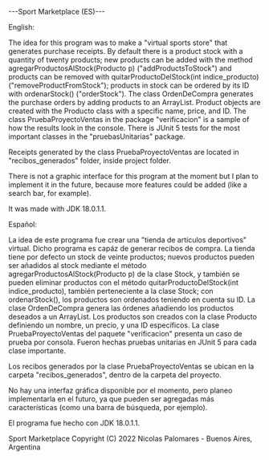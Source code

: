 ---Sport Marketplace (ES)---

English:

The idea for this program was to make a "virtual sports store" that generates purchase receipts. By default there is a product stock with a quantity of twenty products; new products can be added with the method agregarProductosAlStock(Producto p) ("addProductsToStock") and products can be removed with quitarProductoDelStock(int indice_producto) ("removeProductFromStock"); products in stock can be ordered by its ID with ordenarStock() ("orderStock"). The class OrdenDeCompra generates the purchase orders by adding products to an ArrayList. Product objects are created with the Producto class with a specific name, price, and ID. The class PruebaProyectoVentas in the package "verificacion" is a sample of how the results look in the console. There is JUnit 5 tests for the most important classes in the "pruebasUnitarias" package.

Receipts generated by the class PruebaProyectoVentas are located in "recibos_generados" folder, inside project folder. 

There is not a graphic interface for this program at the moment but I plan to implement it in the future, because more features could be added (like a search bar, for example).

It was made with JDK 18.0.1.1.


Español:

La idea de este programa fue crear una "tienda de artículos deportivos" virtual. Dicho programa es capáz de generar recibos de compra. La tienda tiene por defecto un stock de veinte productos; nuevos productos pueden ser añadidos al stock mediante el método agregarProductosAlStock(Producto p) de la clase Stock, y también se pueden eliminar productos con el método quitarProductoDelStock(int indice_producto), también perteneciente a la clase Stock; con ordenarStock(), los productos son ordenados teniendo en cuenta su ID. La clase OrdenDeCompra genera las órdenes añadiendo los productos deseados a un ArrayList. Los productos son creados con la clase Producto definiendo un nombre, un precio, y una ID específicos. La clase PruebaProyectoVentas del paquete "verificacion" presenta un caso de prueba por consola. Fueron hechas pruebas unitarias en JUnit 5 para cada clase importante.

Los recibos generados por la clase PruebaProyectoVentas se ubican en la carpeta "recibos_generados", dentro de la carpeta del proyecto.

No hay una interfaz gráfica disponible por el momento, pero planeo implementarla en el futuro, ya que pueden ser agregadas más características (como una barra de búsqueda, por ejemplo).

El programa fue hecho con JDK 18.0.1.1.


Sport Marketplace  Copyright (C) 2022  Nicolas Palomares - Buenos Aires, Argentina 
